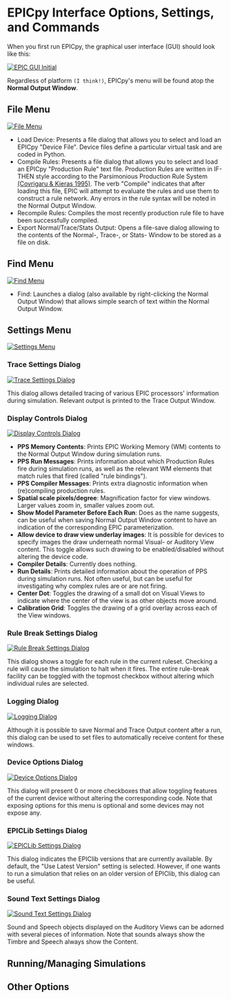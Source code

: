 # EPICpy Interface Options, Settings, and Commands

When you first run EPICpy, the graphical user interface (GUI) should look like this:

[![EPIC GUI Initial](resources/images/epicpy_gui_clean_small.png)](resources/images/epicpy_gui_clean.png)

Regardless of platform `(I think!)`, EPICpy's menu will be found atop the **Normal Output Window**.

## File Menu

[![File Menu](resources/images/menu_file_small.png)](resources/images/menu_file.png)

- Load Device: Presents a file dialog that allows you to select and load an EPICpy "Device File". Device files define a particular virtual task and are coded in Python.
- Compile Rules: Presents a file dialog that allows you to select and load an EPICpy "Production Rule" text file. Production Rules are written in IF-THEN style according to the Parsimonious Production Rule System [(Covrigaru & Kieras 1995)](resources/articles/CovrigaruKieras1987_ONR_TR26.pdf). The verb "Compile" indicates that after loading this file, EPIC will attempt to evaluate the rules and use them to construct a rule network. Any errors in the rule syntax will be noted in the Normal Output Window.
- Recompile Rules: Compiles the most recently production rule file to have been successfully compiled.
- Export Normal/Trace/Stats Output: Opens a file-save dialog allowing to the contents of the Normal-, Trace-, or Stats- Window to be stored as a file on disk.

## Find Menu

[![Find Menu](resources/images/menu_find_small.png)](resources/images/menu_find.png)

- Find: Launches a dialog (also available by right-clicking the Normal Output Window) that allows simple search of text within the Normal Output Window.
  
## Settings Menu

[![Settings Menu](resources/images/menu_settings_small.png)](resources/images/menu_settings.png)

### Trace Settings Dialog 

[![Trace Settings Dialog](resources/images/dialog_trace_settings_small.png)](resources/images/dialog_trace_settings.png)
 
This dialog allows detailed tracing of various EPIC processors' information during simulation. Relevant output is printed to the Trace Output Window.

### Display Controls Dialog

[![Display Controls Dialog](resources/images/dialog_display_controls_small.png)](resources/images/dialog_display_controls.png)

- **PPS Memory Contents**: Prints EPIC Working Memory (WM) contents to the Normal Output Window during simulation runs.
- **PPS Run Messages**: Prints information about which Production Rules fire during simulation runs, as well as the relevant WM elements that match rules that fired (called "rule bindings").
- **PPS Compiler Messages**: Prints extra diagnostic information when (re)compiling production rules.
- **Spatial scale pixels/degree**: Magnification factor for view windows. Larger values zoom in, smaller values zoom out.
- **Show Model Parameter Before Each Run**: Does as the name suggests, can be useful when saving Normal Output Window content to have an indication of the corresponding EPIC parameterization.
- **Allow device to draw view underlay images**: It is possible for devices to specify images the draw underneath normal Visual- or Auditory View content. This toggle allows such drawing to be enabled/disabled without altering the device code.
- **Compiler Details**: Currently does nothing.
- **Run Details**: Prints detailed information about the operation of PPS during simulation runs. Not often useful, but can be useful for investigating why complex rules are or are not firing.
- **Center Dot**: Toggles the drawing of a small dot on Visual Views to indicate where the center of the view is as other objects move around.
- **Calibration Grid**: Toggles the drawing of a grid overlay across each of the View windows.

### Rule Break Settings Dialog

[![Rule Break Settings Dialog](resources/images/dialog_rule_break_settings_small.png)](resources/images/dialog_rule_break_settings.png)

This dialog shows a toggle for each rule in the current ruleset. Checking a rule will cause the simulation to halt when it fires. The entire rule-break facility can be toggled with the topmost checkbox without altering which individual rules are selected.

### Logging Dialog

[![Logging Dialog](resources/images/dialog_output_logging_small.png)](resources/images/dialog_output_logging.png)

Although it is possible to save Normal and Trace Output content after a run, this dialog can be used to set files to automatically receive content for these windows.

### Device Options Dialog

[![Device Options Dialog](resources/images/dialog_device_options_small.png)](resources/images/dialog_device_options.png)

This dialog will present 0 or more checkboxes that allow toggling features of the current device without altering the corresponding code. Note that exposing options for this menu is optional and some devices may not expose any.

### EPICLib Settings Dialog

[![EPICLib Settings Dialog](resources/images/dialog_epiclib_settings_small.png)](resources/images/dialog_epiclib_settings.png)

This dialog indicates the EPIClib versions that are currently available. By default, the "Use Latest Version" setting is selected. However, if one wants to run a simulation that relies on an older version of EPIClib, this dialog can be useful.

### Sound Text Settings Dialog

[![Sound Text Settings Dialog](resources/images/sound_text_settings_small.png)](resources/images/sound_text_settings.png)

Sound and Speech objects displayed on the Auditory Views can be adorned with several pieces of information. Note that sounds always show the Timbre and Speech always show the Content.

## Running/Managing Simulations

## Other Options
